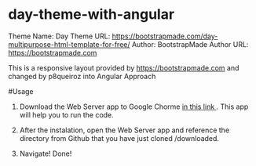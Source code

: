# day-theme-with-angular

Theme Name: Day
Theme URL: https://bootstrapmade.com/day-multipurpose-html-template-for-free/
Author: BootstrapMade
Author URL: https://bootstrapmade.com

This is a responsive layout provided by https://bootstrapmade.com and changed by p8queiroz into Angular Approach

#Usage

1. Download the Web Server app to Google Chorme <a href="https://chrome.google.com/webstore/detail/web-server-for-chrome/ofhbbkphhbklhfoeikjpcbhemlocgigb?utm_source=chrome-ntp-icon" target="_blank"> in this link </a>. This app will help you to run the code. 

2. After the instalation, open the Web Server app and reference the directory from Github that you have just cloned /downloaded.

3. Navigate! Done! 


 